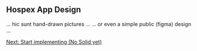 ## Hospex App Design

... hic sunt hand-drawn pictures ...
... or even a simple public (figma) design ...

[Next: Start implementing (No Solid yet)](start.md)
